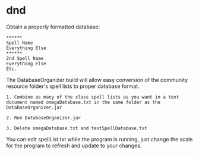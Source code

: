 # dnd
Obtain a properly formatted database:

	******
	Spell Name
	Everything Else
	******
	2nd Spell Name
	Everything Else
	Etc.

The DatabaseOrganizer build will allow easy conversion of the community resource folder's spell lists to proper database format.

	1. Combine as many of the class spell lists as you want in a text document named omegaDatabase.txt in the same folder as the DatabaseOrganizer.jar
	
	2. Run DatabaseOrganizer.jar
	
	3. Delete omegaDatabase.txt and testSpellDatabase.txt
	

You can edit spellList.txt while the program is running, just change the scale for the program to refresh and update to your changes.
